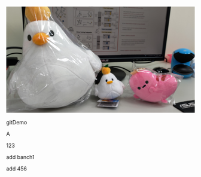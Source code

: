 ![image](https://github.com/ArcherX2/gitDemo/blob/main/P_20221009_203730.jpg)

gitDemo

A

123

add banch1

add 456

